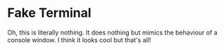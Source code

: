 # Fake Terminal
Oh, this is literally nothing. It does nothing but mimics the behaviour of a console window. I think it looks cool but that's all!